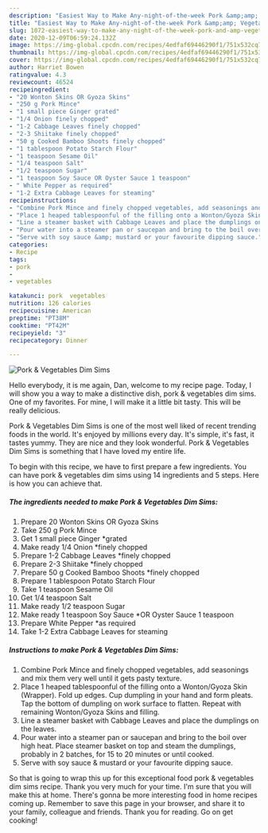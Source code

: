 ```yaml
---
description: "Easiest Way to Make Any-night-of-the-week Pork &amp;amp; Vegetables Dim Sims"
title: "Easiest Way to Make Any-night-of-the-week Pork &amp;amp; Vegetables Dim Sims"
slug: 1072-easiest-way-to-make-any-night-of-the-week-pork-and-amp-vegetables-dim-sims
date: 2020-12-09T06:59:24.132Z
image: https://img-global.cpcdn.com/recipes/4edfaf69446290f1/751x532cq70/pork-vegetables-dim-sims-recipe-main-photo.jpg
thumbnail: https://img-global.cpcdn.com/recipes/4edfaf69446290f1/751x532cq70/pork-vegetables-dim-sims-recipe-main-photo.jpg
cover: https://img-global.cpcdn.com/recipes/4edfaf69446290f1/751x532cq70/pork-vegetables-dim-sims-recipe-main-photo.jpg
author: Harriet Bowen
ratingvalue: 4.3
reviewcount: 46524
recipeingredient:
- "20 Wonton Skins OR Gyoza Skins"
- "250 g Pork Mince"
- "1 small piece Ginger grated"
- "1/4 Onion finely chopped"
- "1-2 Cabbage Leaves finely chopped"
- "2-3 Shiitake finely chopped"
- "50 g Cooked Bamboo Shoots finely chopped"
- "1 tablespoon Potato Starch Flour"
- "1 teaspoon Sesame Oil"
- "1/4 teaspoon Salt"
- "1/2 teaspoon Sugar"
- "1 teaspoon Soy Sauce OR Oyster Sauce 1 teaspoon"
- " White Pepper as required"
- "1-2 Extra Cabbage Leaves for steaming"
recipeinstructions:
- "Combine Pork Mince and finely chopped vegetables, add seasonings and mix them very well until it gets pasty texture."
- "Place 1 heaped tablespoonful of the filling onto a Wonton/Gyoza Skin (Wrapper). Fold up edges. Cup dumpling in your hand and form pleats. Tap the bottom of dumpling on work surface to flatten. Repeat with remaining Wonton/Gyoza Skins and filling."
- "Line a steamer basket with Cabbage Leaves and place the dumplings on the leaves."
- "Pour water into a steamer pan or saucepan and bring to the boil over high heat. Place steamer basket on top and steam the dumplings, probably in 2 batches, for 15 to 20 minutes or until cooked."
- "Serve with soy sauce &amp; mustard or your favourite dipping sauce."
categories:
- Recipe
tags:
- pork
- 
- vegetables

katakunci: pork  vegetables 
nutrition: 126 calories
recipecuisine: American
preptime: "PT38M"
cooktime: "PT42M"
recipeyield: "3"
recipecategory: Dinner

---
```



![Pork &amp; Vegetables Dim Sims](https://img-global.cpcdn.com/recipes/4edfaf69446290f1/751x532cq70/pork-vegetables-dim-sims-recipe-main-photo.jpg)

Hello everybody, it is me again, Dan, welcome to my recipe page. Today, I will show you a way to make a distinctive dish, pork &amp; vegetables dim sims. One of my favorites. For mine, I will make it a little bit tasty. This will be really delicious.

Pork &amp; Vegetables Dim Sims is one of the most well liked of recent trending foods in the world. It's enjoyed by millions every day. It's simple, it's fast, it tastes yummy. They are nice and they look wonderful. Pork &amp; Vegetables Dim Sims is something that I have loved my entire life.




To begin with this recipe, we have to first prepare a few ingredients. You can have pork &amp; vegetables dim sims using 14 ingredients and 5 steps. Here is how you can achieve that.

<!--inarticleads1-->

##### The ingredients needed to make Pork &amp; Vegetables Dim Sims:

1. Prepare 20 Wonton Skins OR Gyoza Skins
1. Take 250 g Pork Mince
1. Get 1 small piece Ginger *grated
1. Make ready 1/4 Onion *finely chopped
1. Prepare 1-2 Cabbage Leaves *finely chopped
1. Prepare 2-3 Shiitake *finely chopped
1. Prepare 50 g Cooked Bamboo Shoots *finely chopped
1. Prepare 1 tablespoon Potato Starch Flour
1. Take 1 teaspoon Sesame Oil
1. Get 1/4 teaspoon Salt
1. Make ready 1/2 teaspoon Sugar
1. Make ready 1 teaspoon Soy Sauce *OR Oyster Sauce 1 teaspoon
1. Prepare  White Pepper *as required
1. Take 1-2 Extra Cabbage Leaves for steaming




<!--inarticleads2-->

##### Instructions to make Pork &amp; Vegetables Dim Sims:

1. Combine Pork Mince and finely chopped vegetables, add seasonings and mix them very well until it gets pasty texture.
1. Place 1 heaped tablespoonful of the filling onto a Wonton/Gyoza Skin (Wrapper). Fold up edges. Cup dumpling in your hand and form pleats. Tap the bottom of dumpling on work surface to flatten. Repeat with remaining Wonton/Gyoza Skins and filling.
1. Line a steamer basket with Cabbage Leaves and place the dumplings on the leaves.
1. Pour water into a steamer pan or saucepan and bring to the boil over high heat. Place steamer basket on top and steam the dumplings, probably in 2 batches, for 15 to 20 minutes or until cooked.
1. Serve with soy sauce &amp; mustard or your favourite dipping sauce.




So that is going to wrap this up for this exceptional food pork &amp; vegetables dim sims recipe. Thank you very much for your time. I'm sure that you will make this at home. There's gonna be more interesting food in home recipes coming up. Remember to save this page in your browser, and share it to your family, colleague and friends. Thank you for reading. Go on get cooking!
